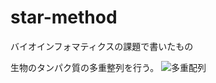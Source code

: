 # star-method
バイオインフォマティクスの課題で書いたもの

生物のタンパク質の多重整列を行う。
![多重配列]( "https://raw.github.com/wiki/KapuFini/star-method/1024px-RPLP0_90_ClustalW_aln.gif")
